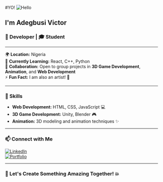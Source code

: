 #YO! 
![Hello](https://user-images.githubusercontent.com/18350557/176309783-0785949b-9127-417c-8b55-ab5a4333674e.gif)  

## I'm Adegbusi Victor
### 🎨 Developer | 🎓 Student

---

🌍 **Location:** Nigeria  
🧠 **Currently Learning:** React, C++, Python  
🤝 **Collaboration:** Open to group projects in **3D Game Development**, **Animation**, and **Web Development**  
⚡ **Fun Fact:** I am also an artist! 🎨

---

### 🌟 Skills
- **Web Development:** HTML, CSS, JavaScript 💻
- **3D Game Development:** Unity, Blender 🎮
- **Animation:** 3D modeling and animation techniques ✨

---

### 📫 Connect with Me
[![LinkedIn](https://img.shields.io/badge/LinkedIn-0077B5?style=for-the-badge&logo=linkedin&logoColor=white)](https://www.linkedin.com/in/victor-adegbusi-2a9978307?lipi=urn%3Ali%3Apage%3Ad_flagship3_profile_view_base_contact_details%3BJnLCEmbqRUCpNUa%2FLxq1IQ%3D%3D)  
[![Portfolio](https://img.shields.io/badge/Portfolio-FF5722?style=for-the-badge&logo=google-chrome&logoColor=white)](https://threedportfolio-bhah.onrender.com/) 

---

### 🚀 Let's Create Something Amazing Together! 💥

<!---
Victorsano/Victorsano is a ✨ special ✨ repository because its `README.md` (this file) appears on your GitHub profile.
You can click the Preview link to take a look at your changes.
--->
